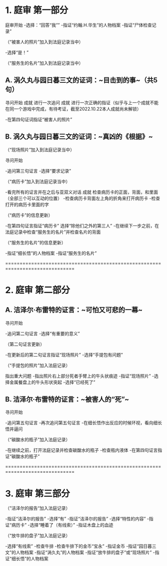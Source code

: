 # 1. 庭审 第一部分
庭审开始
-选择：“回答“我””
-指证“约翰.H.华生”的人物档案
-指证“尸体检查记录”

（“被害人的照片”加入到法庭记录当中）

-选择“是！”

（“服务生的名片”加入到法庭记录当中）

## A. 涡久丸与园日暮三文的证词：~目击到的事~（共5句）
寻问开始
成就
进行一次追问
成就
进行一次正确的指证（似乎与上一个成就不能在同一个游戏中完成，有待考证，截至2022.10.22本人成就尚未解锁）

-在第四句证词指证“被害人的照片”

## B. 涡久丸与园日暮三文的证词：~真凶的《根据》~

（“现场照片”加入到法庭记录当中）

寻问开始

-追问第三句证言
-选择“要求记录”

（“病历卡”加入到法庭记录当中）


-看完所有的证言并在之后与亚双义对话
成就
检查病历卡的正面，背面，和里面（全部三个可以互动的位置）
-检查病历卡背面左上角的折角来打开病历卡
-检查打开的病历卡里面的字

（“病历卡”的信息更新）

-在第四句证言指证“病历卡”
选择“除他们之外的第三人”
-在继续下一步之前，在法庭记录中检查“服务生的名片”并检查名片的背面

（“服务生的名片”的信息更新）

-指证“细长悟”的人物档案
-指证“服务生的名片”


==============================================================================
# 2. 庭审 第二部分

## A. 洁泽尔·布雷特的证言：~可怕又可悲的一幕~

寻问开始

-追问第二句证言
-选择“有重要的意义”

（第二句证言更新）

-在更新后的第二句证言指证“现场照片”
-选择“手提包有问题”

（“手提包的照片”加入法庭记录）

指出重大问题
-指出照片右上部分死者手臂上的牛头状痕迹
-指证“现场照片”
-选择金属餐盘上的牛头形状突起
-选择“已经死了”

## B. 洁泽尔·布雷特的证言：~被害人的“死”~

寻问开始

-追问第五句证言
-再次追问第五句证言
-在细长悟作出反应的时候环视，看向细长悟并逼问

（“碳酸水的瓶子”加入法庭记录）

-在继续之前，打开法庭记录并检查碳酸水的瓶子
-检查瓶内液体
-在第四句证言指证“碳酸水的瓶子”


==============================================================================
# 3. 庭审 第三部分
（”洁泽尔的报告“加入法庭记录）

-指证“洁泽尔的报告”
-选择“有”
-指证“洁泽尔的报告”
-选择“特性的内容”
-指证“病历卡”
-选择“睡着了（有线索）”
-指证木盘上的血迹

（“放牛排的盘子”加入法庭记录）

-选择“有线索”
-检查牛排
-检查牛排下的金币“宝永”
-指证金币
-指证“园日暮三文”的人物档案
-指证“涡久丸”的人物档案
-指证“放牛排的盘子”或“现场照片”
-指证“细长悟”的人物档案

